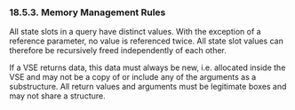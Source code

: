 <div id="memmanrules" class="section">

<div class="titlepage">

<div>

<div>

### 18.5.3. Memory Management Rules

</div>

</div>

</div>

All state slots in a query have distinct values. With the exception of a
reference parameter, no value is referenced twice. All state slot values
can therefore be recursively freed independently of each other.

If a VSE returns data, this data must always be new, i.e. allocated
inside the VSE and may not be a copy of or include any of the arguments
as a substructure. All return values and arguments must be legitimate
boxes and may not share a structure.

</div>
